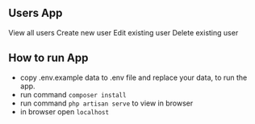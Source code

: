 ## Users App
View all users
Create new user
Edit existing user
Delete existing user

## How to run App


* copy .env.example data to .env file and replace your data, to run the app.
* run command `composer install`
* run command `php artisan serve` to view in browser
* in browser open `localhost`
